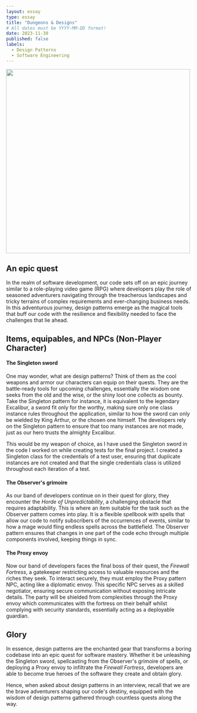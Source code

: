 ```yaml
---
layout: essay
type: essay
title: "Dungeons & Designs"
# All dates must be YYYY-MM-DD format!
date: 2023-11-30
published: false
labels:
  - Design Patterns
  - Software Engineering
---
```


<img width="500px" class="rounded float-start pe-4" src="https://hips.hearstapps.com/hmg-prod/images/scaryrulespmdnd-1521232109.png?resize=1200:*">

## An epic quest

In the realm of software development, our code sets off on an epic journey similar to a role-playing video game (RPG) where developers play the role of seasoned adventurers navigating through the treacherous landscapes and tricky terrains of complex requirements and ever-changing business needs. In this adventurous journey, design patterns emerge as the magical tools that buff our code with the resilience and flexibility needed to face the challenges that lie ahead.

## Items, equipables, and NPCs (Non-Player Character)

#### The Singleton sword

One may wonder, what are design patterns? Think of them as the cool weapons and armor our characters can equip on their quests. They are the battle-ready tools for upcoming challenges, essentially the wisdom one seeks from the old and the wise, or the shiny loot one collects as bounty. Take the Singleton pattern for instance, it is equivalent to the legendary Excalibur, a sword fit only for the worthy, making sure only one class instance rules throughout the application, similar to how the sword can only be wielded by King Arthur, or the chosen one himself. The developers rely on the Singleton pattern to ensure that too many instances are not made, just as our hero trusts the almighty Excalibur.

This would be my weapon of choice, as I have used the Singleton sword in the code I worked on while creating tests for the final project. I created a Singleton class for the credentials of a test user, ensuring that duplicate instances are not created and that the single credentials class is utilized throughout each iteration of a test.

#### The Observer's grimoire

As our band of developers continue on in their quest for glory, they encounter the *Horde of Unpredictability*, a challenging obstacle that requires adaptability. This is where an item suitable for the task such as the Observer pattern comes into play. It is a flexible spellbook with spells that allow our code to notify subscribers of the occurrences of events, similar to how a mage would fling endless spells across the battlefield. The Observer pattern ensures that changes in one part of the code echo through multiple components involved, keeping things in sync.

#### The Proxy envoy

Now our band of developers faces the final boss of their quest, the *Firewall Fortress*, a gatekeeper restricting access to valuable resources and the riches they seek. To interact securely, they must employ the Proxy pattern NPC, acting like a diplomatic envoy. This specific NPC serves as a skilled negotiator, ensuring secure communication without exposing intricate details. The party will be shielded from complexities through the Proxy envoy which communicates with the fortress on their behalf whilst complying with security standards, essentially acting as a deployable guardian.

## Glory

In essence, design patterns are the enchanted gear that transforms a boring codebase into an epic quest for software mastery. Whether it be unleashing the Singleton sword, spellcasting from the Observer's grimoire of spells, or deploying a Proxy envoy to infiltrate the *Firewall Fortress*, developers are able to become true heroes of the software they create and obtain glory.

Hence, when asked about design patterns in an interview, recall that we are the brave adventurers shaping our code's destiny, equipped with the wisdom of design patterns gathered through countless quests along the way.